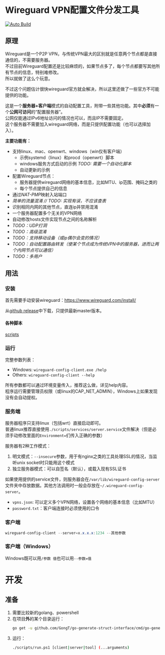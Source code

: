 # Wireguard VPN配置文件分发工具

[![Auto Build](https://github.com/GongT/wireguard-config-distribute/workflows/Auto%20build%20and%20create%20release/badge.svg)](https://github.com/GongT/wireguard-config-distribute/actions?query=workflow%3A%22Auto+build+and+create+release%22)

## 原理
Wireguard是一个P2P VPN，与传统VPN最大的区别就是任意两个节点都是直接通信的，不需要服务器。    
不过目前Wireguard配置还是比较麻烦的，如果节点多了，每个节点都要写其他所有节点的信息，特别难修改。    
所以就做了这么个玩意。

不过这个问题估计很快wireguard官方就会解决，所以这里还做了一些官方不可能提供的功能。

这是一个**服务器+客户端**模式的自动配置工具，附带一些其他功能。其中**必须**有一个**公网可访问**的“配置服务器”。    
公网仅能通过IPv6地址访问的情况也可以，而且IP不需要固定。    
这个服务器不需要加入wireguard网络，而是只提供配置功能（也可以选择加入）。

**主要功能有：**
* 支持linux、mac、openwrt、windows（win仅有客户端）
	* 示例systemd（linux）和procd（openwrt）脚本
	* windows服务方式启动的示例 *TODO: 需要一个自动化脚本*
	* 自动更新的示例
* 配置Wireguard节点：
    * 服务器提供wireguard网络的基本信息，比如MTU、ip范围、掩码之类的
	* 每个节点提供自己的信息
* 通过*NAT-PMP*映射入站端口
* *简单的流量混淆 // TODO: 实现有误，不应该查表*
* 识别相同内网的其他节点，直连ip并禁用混淆
* 一个服务器配置多个无关的VPN网络
* 自动修改hosts文件实现节点之间的名称解析
* *TODO：UDP打洞*
* *TODO：高级混淆*
* *TODO：支持移动设备（或ip偶尔会变的情况）*
* *TODO：自动配置路由转发（使某个节点成为传统VPN中的服务器，进而让两个内网节点可以通信）*
* *TODO：多用户*

## 用法
### 安装
首先需要手动安装wireguard：https://www.wireguard.com/install/

从[github release](https://github.com/GongT/wireguard-config-distribute/releases/tag/latest)中下载，只提供最新master版本。

#### 各种脚本
[scripts](https://github.com/GongT/wireguard-config-distribute/tree/master/scripts)

### 运行
完整参数列表：
* Windows: `wireguard-config-client.exe /help`
* Others: `wireguard-config-client --help`

所有参数都可以通过环境变量传入，推荐这么做，详见help内容。    
程序运行需要管理员权限（或linux的CAP_NET_ADMIN），Windows上如果发现没有会自动提权。

### 服务端
服务器程序只支持linux（包括wrt）直接启动即可。   
普通linux推荐直接使用`./scripts/services/server.service`文件解决（但是必须手动修改里面的`Environment=`们传入正确的参数）

服务器有2种工作模式：
1. 明文模式：`--insecure`参数，用于有nginx之类的工具处理SSL的情况，当监听unix socket时只能用这个模式
1. 独立服务器模式：可以自签名（默认），或载入现有SSL证书

如果使用提供的service文件，则服务器会在`/var/lib/wireguard-config-server`文件夹中存放数据。其他方法调用时一般会存放在`~/.wireguard-config-server`。
* `vpns.json`: 可以定义多个VPN网络，设置各个网络的基本信息（比如MTU）
* `password.txt`：客户端连接时必须使用的口令

### 客户端
```powershell
wireguard-config-client --server=x.x.x.x:1234 --其他参数
```

### 客户端（Windows）
Windows既可以用`/参数 值`也可以用`--参数=值`    

# 开发
## 准备
1. 需要比较新的golang、powershell
1. 在项目**外**的某个目录运行：    
    ```bash
    go get -u github.com/GongT/go-generate-struct-interface/cmd/go-generate-struct-interface
	```
1. 运行： 
    ```bash
	./scripts/run.ps1 [client|server|tool] (...arguments)
	```
